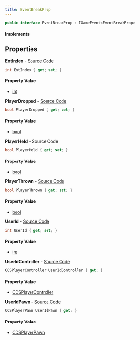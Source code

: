 ```yaml
---
title: EventBreakProp
---
```


```csharp
public interface EventBreakProp : IGameEvent<EventBreakProp>
```

#### Implements

## Properties

**EntIndex** - [Source Code](https://github.com/swiftly-solution/swiftlys2/blob/master/managed/src/SwiftlyS2.Generated/GameEvents/Interfaces/EventBreakProp.cs#L20)

```csharp
int EntIndex { get; set; }
```

#### Property Value

- [int](https://learn.microsoft.com/dotnet/api/system.int32)

**PlayerDropped** - [Source Code](https://github.com/swiftly-solution/swiftlys2/blob/master/managed/src/SwiftlyS2.Generated/GameEvents/Interfaces/EventBreakProp.cs#L53)

```csharp
bool PlayerDropped { get; set; }
```

#### Property Value

- [bool](https://learn.microsoft.com/dotnet/api/system.boolean)

**PlayerHeld** - [Source Code](https://github.com/swiftly-solution/swiftlys2/blob/master/managed/src/SwiftlyS2.Generated/GameEvents/Interfaces/EventBreakProp.cs#L43)

```csharp
bool PlayerHeld { get; set; }
```

#### Property Value

- [bool](https://learn.microsoft.com/dotnet/api/system.boolean)

**PlayerThrown** - [Source Code](https://github.com/swiftly-solution/swiftlys2/blob/master/managed/src/SwiftlyS2.Generated/GameEvents/Interfaces/EventBreakProp.cs#L48)

```csharp
bool PlayerThrown { get; set; }
```

#### Property Value

- [bool](https://learn.microsoft.com/dotnet/api/system.boolean)

**UserId** - [Source Code](https://github.com/swiftly-solution/swiftlys2/blob/master/managed/src/SwiftlyS2.Generated/GameEvents/Interfaces/EventBreakProp.cs#L38)

```csharp
int UserId { get; set; }
```

#### Property Value

- [int](https://learn.microsoft.com/dotnet/api/system.int32)

**UserIdController** - [Source Code](https://github.com/swiftly-solution/swiftlys2/blob/master/managed/src/SwiftlyS2.Generated/GameEvents/Interfaces/EventBreakProp.cs#L26)

```csharp
CCSPlayerController UserIdController { get; }
```

#### Property Value

- [CCSPlayerController](/docs/api/shared/schemadefinitions/ccsplayercontroller)

**UserIdPawn** - [Source Code](https://github.com/swiftly-solution/swiftlys2/blob/master/managed/src/SwiftlyS2.Generated/GameEvents/Interfaces/EventBreakProp.cs#L32)

```csharp
CCSPlayerPawn UserIdPawn { get; }
```

#### Property Value

- [CCSPlayerPawn](/docs/api/shared/schemadefinitions/ccsplayerpawn)

